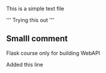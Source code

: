 This is a simple text file

''' 
Trying this out
'''

## Smalll comment

Flask course only for building WebAPI

Added this line

